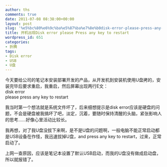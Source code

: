 ```yaml
---
author: ths
comments: true
date: 2011-07-08 08:38:00+00:00
layout: post
slug: '%e5%bc%80%e6%9c%ba%e5%87%ba%e7%8e%b0disk-error-please-press-any-key-to-restart'
title: 开机出现Disk error please Press any key to restart
wordpress_id: 651
categories:
- 折腾
tags:
- Disk error
- USB
- U盘
---
```


今天要给公司的笔记本安装部署开发的产品，从开发机到安装机使用U盘拷的，安装完毕后要求重启，我重启，然后屏幕出现两行E文：  
disk error  
please press any key to restart





我当时第一个想法就是系统文件坏了，后来细想提示是disk error应该是硬盘的问题，不会是硬盘被我搞坏了吧，淡定，沉着，要随时保持清醒的头脑，紧张影响人的思考……好像心里活动比较长。





我再想，对了我U盘没拔下来啊，是不是U盘的问题啊，一般电脑不能正常启动都是USB设备在作怪，我迅速拔掉U盘，and press any key to restart，过来，正常启动了。





上网一查原因，应该是笔记本设置了默认USB启动，而我的U盘没有做成启动盘，所以就报错了。



